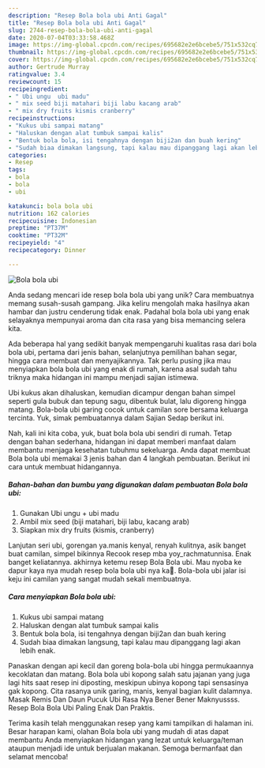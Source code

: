 ```yaml
---
description: "Resep Bola bola ubi Anti Gagal"
title: "Resep Bola bola ubi Anti Gagal"
slug: 2744-resep-bola-bola-ubi-anti-gagal
date: 2020-07-04T03:33:58.468Z
image: https://img-global.cpcdn.com/recipes/695682e2e6bcebe5/751x532cq70/bola-bola-ubi-foto-resep-utama.jpg
thumbnail: https://img-global.cpcdn.com/recipes/695682e2e6bcebe5/751x532cq70/bola-bola-ubi-foto-resep-utama.jpg
cover: https://img-global.cpcdn.com/recipes/695682e2e6bcebe5/751x532cq70/bola-bola-ubi-foto-resep-utama.jpg
author: Gertrude Murray
ratingvalue: 3.4
reviewcount: 15
recipeingredient:
- " Ubi ungu  ubi madu"
- " mix seed biji matahari biji labu kacang arab"
- " mix dry fruits kismis cranberry"
recipeinstructions:
- "Kukus ubi sampai matang"
- "Haluskan dengan alat tumbuk sampai kalis"
- "Bentuk bola bola, isi tengahnya dengan biji2an dan buah kering"
- "Sudah biaa dimakan langsung, tapi kalau mau dipanggang lagi akan lebih enak."
categories:
- Resep
tags:
- bola
- bola
- ubi

katakunci: bola bola ubi 
nutrition: 162 calories
recipecuisine: Indonesian
preptime: "PT37M"
cooktime: "PT32M"
recipeyield: "4"
recipecategory: Dinner

---
```



![Bola bola ubi](https://img-global.cpcdn.com/recipes/695682e2e6bcebe5/751x532cq70/bola-bola-ubi-foto-resep-utama.jpg)

Anda sedang mencari ide resep bola bola ubi yang unik? Cara membuatnya memang susah-susah gampang. Jika keliru mengolah maka hasilnya akan hambar dan justru cenderung tidak enak. Padahal bola bola ubi yang enak selayaknya mempunyai aroma dan cita rasa yang bisa memancing selera kita.

Ada beberapa hal yang sedikit banyak mempengaruhi kualitas rasa dari bola bola ubi, pertama dari jenis bahan, selanjutnya pemilihan bahan segar, hingga cara membuat dan menyajikannya. Tak perlu pusing jika mau menyiapkan bola bola ubi yang enak di rumah, karena asal sudah tahu triknya maka hidangan ini mampu menjadi sajian istimewa.

Ubi kukus akan dihaluskan, kemudian dicampur dengan bahan simpel seperti gula bubuk dan tepung sagu, dibentuk bulat, lalu digoreng hingga matang. Bola-bola ubi garing cocok untuk camilan sore bersama keluarga tercinta. Yuk, simak pembuatannya dalam Sajian Sedap berikut ini.


Nah, kali ini kita coba, yuk, buat bola bola ubi sendiri di rumah. Tetap dengan bahan sederhana, hidangan ini dapat memberi manfaat dalam membantu menjaga kesehatan tubuhmu sekeluarga. Anda dapat membuat Bola bola ubi memakai 3 jenis bahan dan 4 langkah pembuatan. Berikut ini cara untuk membuat hidangannya.

<!--inarticleads1-->

##### Bahan-bahan dan bumbu yang digunakan dalam pembuatan Bola bola ubi:

1. Gunakan  Ubi ungu + ubi madu
1. Ambil  mix seed (biji matahari, biji labu, kacang arab)
1. Siapkan  mix dry fruits (kismis, cranberry)


Lanjutan seri ubi, gorengan ya.manis kenyal, renyah kulitnya, asik banget buat camilan, simpel bikinnya Recook resep mba yoy_rachmatunnisa. Enak banget keliatannya. akhirnya ketemu resep Bola Bola ubi. Mau nyoba ke dapur kaya nya mudah resep bola bola ubi nya ka🙏. Bola-bola ubi jalar isi keju ini camilan yang sangat mudah sekali membuatnya. 

<!--inarticleads2-->

##### Cara menyiapkan Bola bola ubi:

1. Kukus ubi sampai matang
1. Haluskan dengan alat tumbuk sampai kalis
1. Bentuk bola bola, isi tengahnya dengan biji2an dan buah kering
1. Sudah biaa dimakan langsung, tapi kalau mau dipanggang lagi akan lebih enak.


Panaskan dengan api kecil dan goreng bola-bola ubi hingga permukaannya kecoklatan dan matang. Bola bola ubi kopong salah satu jajanan yang juga lagi hits saat resep ini diposting, meskipun ubinya kopong tapi sensasinya gak kopong. Cita rasanya unik garing, manis, kenyal bagian kulit dalamnya. Masak Remis Dan Daun Pucuk Ubi Rasa Nya Bener Bener Maknyussss. Resep Bola Bola Ubi Paling Enak Dan Praktis. 

Terima kasih telah menggunakan resep yang kami tampilkan di halaman ini. Besar harapan kami, olahan Bola bola ubi yang mudah di atas dapat membantu Anda menyiapkan hidangan yang lezat untuk keluarga/teman ataupun menjadi ide untuk berjualan makanan. Semoga bermanfaat dan selamat mencoba!
